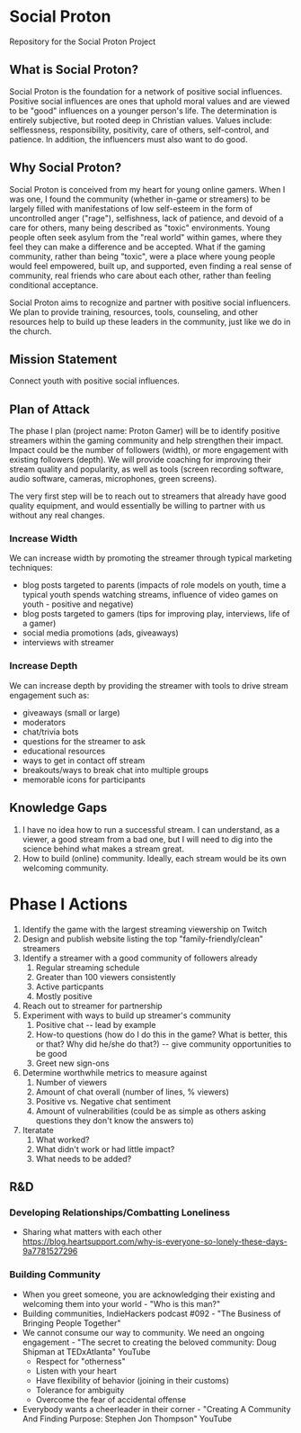# Social Proton
Repository for the Social Proton Project

## What is Social Proton?
Social Proton is the foundation for a network of positive social influences. Positive social influences are ones that uphold moral values and are viewed to be "good" influences on a younger person's life. The determination is entirely subjective, but rooted deep in Christian values. Values include: selflessness, responsibility, positivity, care of others, self-control, and patience. In addition, the influencers must also want to do good.

## Why Social Proton?
Social Proton is conceived from my heart for young online gamers. When I was one, I found the community (whether in-game or streamers) to be largely filled with manifestations of low self-esteem in the form of uncontrolled anger ("rage"), selfishness, lack of patience, and devoid of a care for others, many being described as "toxic" environments. Young people often seek asylum from the "real world" within games, where they feel they can make a difference and be accepted. What if the gaming community, rather than being "toxic", were a place where young people would feel empowered, built up, and supported, even finding a real sense of community, real friends who care about each other, rather than feeling conditional acceptance. 

Social Proton aims to recognize and partner with positive social influencers. We plan to provide training, resources, tools, counseling, and other resources help to build up these leaders in the community, just like we do in the church.

## Mission Statement
Connect youth with positive social influences.

## Plan of Attack
The phase I plan (project name: Proton Gamer) will be to identify positive streamers within the gaming community and help strengthen their impact. Impact could be the number of followers (width), or more engagement with existing followers (depth). We will provide coaching for improving their stream quality and popularity, as well as tools (screen recording software, audio software, cameras, microphones, green screens).

The very first step will be to reach out to streamers that already have good quality equipment, and would essentially be willing to partner with us without any real changes.

### Increase Width
We can increase width by promoting the streamer through typical marketing techniques:
- blog posts targeted to parents (impacts of role models on youth, time a typical youth spends watching streams, influence of video games on youth - positive and negative)
- blog posts targeted to gamers (tips for improving play, interviews, life of a gamer)
- social media promotions (ads, giveaways)
- interviews with streamer

### Increase Depth
We can increase depth by providing the streamer with tools to drive stream engagement such as:
- giveaways (small or large)
- moderators 
- chat/trivia bots
- questions for the streamer to ask
- educational resources
- ways to get in contact off stream
- breakouts/ways to break chat into multiple groups
- memorable icons for participants

## Knowledge Gaps
1. I have no idea how to run a successful stream. I can understand, as a viewer, a good stream from a bad one, but I will need to dig into the science behind what makes a stream great.
2. How to build (online) community. Ideally, each stream would be its own welcoming community.

# Phase I Actions
1. Identify the game with the largest streaming viewership on Twitch
2. Design and publish website listing the top "family-friendly/clean" streamers
3. Identify a streamer with a good community of followers already
    1. Regular streaming schedule
    2. Greater than 100 viewers consistently
    3. Active particpants
    4. Mostly positive
4. Reach out to streamer for partnership
5. Experiment with ways to build up streamer's community
    1. Positive chat -- lead by example
    2. How-to questions (how do I do this in the game? What is better, this or that? Why did he/she do that?) -- give community opportunities to be good
    3. Greet new sign-ons
6. Determine worthwhile metrics to measure against
    1. Number of viewers
    2. Amount of chat overall (number of lines, % viewers)
    3. Positive vs. Negative chat sentiment
    4. Amount of vulnerabilities (could be as simple as others asking questions they don't know the answers to)
7. Iteratate
    1. What worked?
    2. What didn't work or had little impact?
    3. What needs to be added?

## R&D
### Developing Relationships/Combatting Loneliness
* Sharing what matters with each other https://blog.heartsupport.com/why-is-everyone-so-lonely-these-days-9a7781527296

### Building Community
* When you greet someone, you are acknowledging their existing and welcoming them into your world - "Who is this man?"
* Building communities, IndieHackers podcast #092 - "The Business of Bringing People Together"
* We cannot consume our way to community. We need an ongoing engagement - "The secret to creating the beloved community: Doug Shipman at TEDxAtlanta" YouTube
    * Respect for "otherness"
    * Listen with your heart
    * Have flexibility of behavior (joining in their customs)
    * Tolerance for ambiguity
    * Overcome the fear of accidental offense
* Everybody wants a cheerleader in their corner - "Creating A Community And Finding Purpose: Stephen Jon Thompson" YouTube


